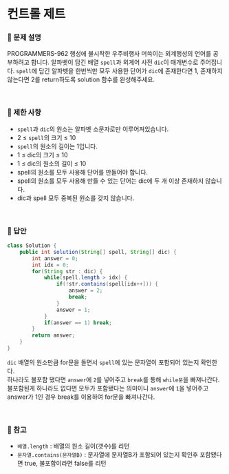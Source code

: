 # 컨트롤 제트

<h3>📕 문제 설명</h3>

PROGRAMMERS-962 행성에 불시착한 우주비행사 머쓱이는 외계행성의 언어를 공부하려고 합니다. 알파벳이 담긴 배열 `spell`과 외계어 사전 `dic`이 매개변수로 주어집니다. `spell`에 담긴 알파벳을 한번씩만 모두 사용한 단어가 `dic`에 존재한다면 1, 존재하지 않는다면 2를 return하도록 solution 함수를 완성해주세요.

<br>

<h3>📕 제한 사항</h3>

- `spell`과 `dic`의 원소는 알파벳 소문자로만 이루어져있습니다.
- 2 ≤ `spell`의 크기 ≤ 10
- `spell`의 원소의 길이는 1입니다.
- 1 ≤ dic의 크기 ≤ 10
- 1 ≤ dic의 원소의 길이 ≤ 10
- spell의 원소를 모두 사용해 단어를 만들어야 합니다.
- spell의 원소를 모두 사용해 만들 수 있는 단어는 dic에 두 개 이상 존재하지 않습니다.
- dic과 spell 모두 중복된 원소를 갖지 않습니다.

<br>

<h3>📕 답안</h3>

```java
class Solution {
    public int solution(String[] spell, String[] dic) {
        int answer = 0;
        int idx = 0;
        for(String str : dic) {
            while(spell.length > idx) {
                if(!str.contains(spell[idx++])) {
                    answer = 2;
                    break;
                }
                answer = 1;
            }
            if(answer == 1) break;
        }
        return answer;
    }
}
```
`dic` 배열의 원소만큼 for문을 돌면서 `spell`에 있는 문자열이 포함되어 있는지 확인한다.  
하나라도 불포함 됐다면 `answer`에 `2`를 넣어주고 `break`를 통해 `while문`을 빠져나간다.  
불포함된게 하나라도 없다면 모두가 포함됐다는 의미이니 `answer`에 `1`을 넣어주고 answer가 1인 경우 break를 이용하여 for문을 빠져나간다.


<br>
<h3>📕 참고</h3>

- `배열.length` : 배열의 원소 길이(갯수)를 리턴 
- `문자열.contains(문자열B)` : 문자열에 문자열B가 포함되어 있는지 확인후 포함됐다면 true, 불포함이라면 false를 리턴




